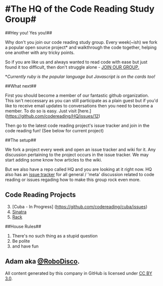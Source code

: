 #The HQ of the Code Reading Study Group#
==

##Hey you! Yes you!##

Why don't you join our code reading study group. Every week(~ish) we fork a popular open source project* and walkthrough the code together, helping one another with any tricky points. 

So if you are like us and always wanted to read code with ease but just found it too difficult, then don't struggle alone - [JOIN OUR GROUP.](https://github.com/codereading/HQ/issues/12)

**Currently ruby is the popular language but Javascript is on the cards too!*

##What next##

First you should become a member of our fantastic github organization. This isn't neccessary as you can still participate as a plain guest but if you'd like to receive email updates to conversations then you need to become a member. To do so is easy. Just visit [here.] (https://github.com/codereading/HQ/issues/12)

Then go to the latest code reading project's issue tracker and join in the code reading fun! (See below for current project)

##The setup##

We fork a project every week and open an issue tracker and wiki for it. Any discussion pertaining to the project occurs in the issue tracker. We may start adding some know how articles to the wiki.

But we also have a repo called HQ and you are looking at it right now. HQ also has an [issue tracker](https://github.com/codereading/HQ/issues) for all general / 'meta' discussion related to code reading or issues regading how to make this group rock even more.

## Code Reading Projects ##

3. [Cuba - In Progress] (https://github.com/codereading/cuba/issues)
2. [Sinatra](https://github.com/codereading/sinatra/issues)
1. [Rack](https://github.com/codereading/rack/issues?state=open)

##House Rules##

1. There's no such thing as a stupid question
2. Be polite
3. and have fun

Adam aka **[@RoboDisco](http://www.twitter.com/robodisco)**. 
-----------

All content generated by this company in GitHub is licensed under [CC BY 3.0](http://creativecommons.org/licenses/by/3.0/).
